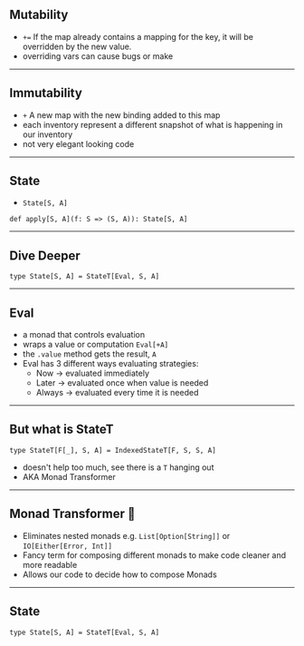 ## Mutability

- `+=` If the map already contains a mapping for the key, it will be overridden by the new value.
- overriding vars can cause bugs or make
---

## Immutability
- `+` A new map with the new binding added to this map
- each inventory represent a different snapshot of what is happening in our inventory
- not very elegant looking code
---

## State
- `State[S, A]`

```
def apply[S, A](f: S => (S, A)): State[S, A]

```
---

## Dive Deeper

```
type State[S, A] = StateT[Eval, S, A]
```
---

## Eval
- a monad that controls evaluation
- wraps a value or computation `Eval[+A]`
- the `.value` method gets the result, `A`
- Eval has 3 different ways evaluating strategies:
    - Now -> evaluated immediately
    - Later -> evaluated once when value is needed
    - Always -> evaluated every time it is needed
---

## But what is StateT

```
type StateT[F[_], S, A] = IndexedStateT[F, S, S, A]
```

- doesn't help too much, see there is a `T` hanging out
- AKA Monad Transformer

---

## Monad Transformer 🤖

- Eliminates nested monads e.g. `List[Option[String]]` or `IO[Either[Error, Int]]`
- Fancy term for composing different monads to make code cleaner and more readable
- Allows our code to decide how to compose Monads
---

## State

```
type State[S, A] = StateT[Eval, S, A]
```

